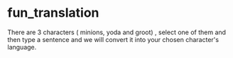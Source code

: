 # fun_translation
There are 3 characters ( minions, yoda and groot) , select one of them and then type a sentence and we will convert it into your chosen character's language.
